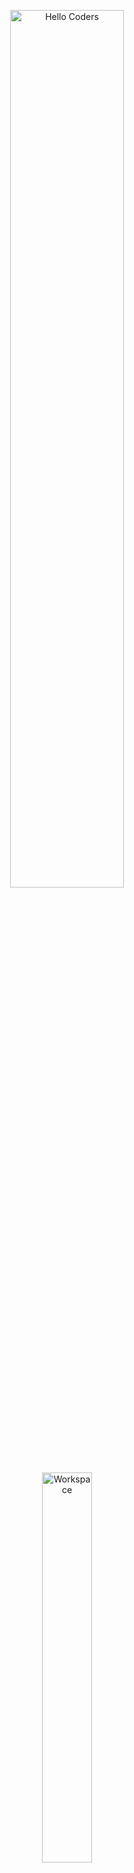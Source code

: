 <div align="center" width="50">

<img src="https://github.com/SP-XD/SP-XD/blob/main/images/hellocoders_rounded.gif?raw=true" alt="Hello Coders" width="60%"/> <br>
<img src="https://github.com/SP-XD/SP-XD/blob/main/images/dev-working_rounded.gif?raw=true" alt="Workspace"  width="40%"/><br> 

# 👩‍💻 TechPioneers Team 👨‍💻
**AI Specialized High School Students | Building Innovative Projects**

![Team Badge](https://img.shields.io/badge/TEAM-TechPioneers-blueviolet?style=for-the-badge&logo=github)

</div>

---

## 🚀 Our Projects
- 🌐 **NaviCane** → Smart Blind Stick for the visually impaired.  
- 📱 **NaviApp** → Software version of the smart cane.  
- 🧪 **Medical Analysis App** → AI-powered medical analysis.  
- 🏫 **EduTech Website** → Website for technological schools & universities.  
- 🔒 **Laser Security Model** → Anti-theft system prototype.  

---

## 🛠️ Tools & Technologies We Use
![Python](https://img.shields.io/badge/Python-FFD43B?style=flat&logo=python&logoColor=darkgreen)
![C++](https://img.shields.io/badge/C++-00599C?style=flat&logo=c%2B%2B&logoColor=white)
![Arduino](https://img.shields.io/badge/Arduino-00979D?style=flat&logo=arduino&logoColor=white)
![ESP32](https://img.shields.io/badge/ESP32-000000?style=flat&logo=espressif&logoColor=white)
![HTML5](https://img.shields.io/badge/HTML5-E34F26?style=flat&logo=html5&logoColor=white)
![CSS3](https://img.shields.io/badge/CSS3-1572B6?style=flat&logo=css3&logoColor=white)
![JavaScript](https://img.shields.io/badge/JavaScript-323330?style=flat&logo=javascript&logoColor=F7DF1E)
![Firebase](https://img.shields.io/badge/Firebase-ffca28?style=flat&logo=firebase&logoColor=black)
![Google Colab](https://img.shields.io/badge/Google_Colab-F9AB00?style=flat&logo=googlecolab&logoColor=white)
![Jupyter](https://img.shields.io/badge/Jupyter-F37626.svg?&style=flat&logo=Jupyter&logoColor=white)
![VS Code](https://img.shields.io/badge/VS_Code-0078D4?style=flat&logo=visual-studio-code&logoColor=white)
![Git](https://img.shields.io/badge/Git-E44C30?style=flat&logo=git&logoColor=white)
![GitHub](https://img.shields.io/badge/GitHub-181717?style=flat&logo=github&logoColor=white)

## 🛠️ Tools & Technologies We Use  

- 🖥️ **Languages**  
  ![Python](https://img.shields.io/badge/Python-FFD43B?style=flat&logo=python&logoColor=darkgreen)
  ![C++](https://img.shields.io/badge/C++-00599C?style=flat&logo=c%2B%2B&logoColor=white)
  ![JavaScript](https://img.shields.io/badge/JavaScript-323330?style=flat&logo=javascript&logoColor=F7DF1E)
  ![HTML5](https://img.shields.io/badge/HTML5-E34F26?style=flat&logo=html5&logoColor=white)
  ![CSS3](https://img.shields.io/badge/CSS3-1572B6?style=flat&logo=css3&logoColor=white)  

- ⚙️ **Platforms**  
  ![Arduino](https://img.shields.io/badge/Arduino-00979D?style=flat&logo=arduino&logoColor=white)
  ![ESP32](https://img.shields.io/badge/ESP32-000000?style=flat&logo=espressif&logoColor=white)
  ![Google Colab](https://img.shields.io/badge/Google_Colab-F9AB00?style=flat&logo=googlecolab&logoColor=white)
  ![Jupyter](https://img.shields.io/badge/Jupyter-F37626?style=flat&logo=jupyter&logoColor=white)  

- 🗄️ **Database**  
  ![Firebase](https://img.shields.io/badge/Firebase-ffca28?style=flat&logo=firebase&logoColor=black)  

- 🧰 **Other Tools**  
  ![Git](https://img.shields.io/badge/Git-E44C30?style=flat&logo=git&logoColor=white)
  ![VS Code](https://img.shields.io/badge/VS_Code-0078D4?style=flat&logo=visual-studio-code&logoColor=white)
  ![GitHub](https://img.shields.io/badge/GitHub-181717?style=flat&logo=github&logoColor=white)  

